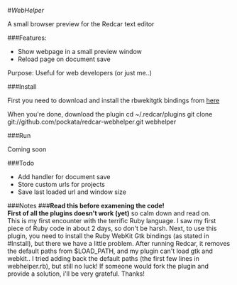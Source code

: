 #_WebHelper_

A small browser preview for the Redcar text editor

###Features:

 - Show webpage in a small preview window
 - Reload page on document save

Purpose:
   Useful for web developers (or just me..)

###Install

   First you need to download and install the rbwekitgtk bindings from [here](https://github.com/magec/rbwebkitgtk/)

   When you're done, download the plugin
        cd ~/.redcar/plugins
        git clone git://github.com/pockata/redcar-webhelper.git webhelper

###Run

Coming soon

###Todo
 - Add handler for document save
 - Store custom urls for projects
 - Save last loaded url and window size

###Notes
###**Read this before examening the code!**  
**First of all the plugins doesn't work (yet)** so calm down and read on.  
This is my first encounter with the terrific Ruby language.
I saw my first piece of Ruby code in about 2 days, so don't be harsh.
Next, to use this plugin, you need to install the Ruby WebKit Gtk bindings (as stated in \#Install),
but there we have a little problem. After running Redcar, it removes the default paths from $LOAD_PATH,
and my plugin can't load gtk and webkit.. I tried adding back the default paths (the first few lines in webhelper.rb), but still no luck!
If someone would fork the plugin and provide a solution, i'll be very grateful. Thanks!

